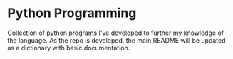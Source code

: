 # Python Programming
Collection of python programs I've developed to further my knowledge of the language. As the repo is developed, the main README will be updated as a dictionary with basic documentation.
